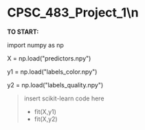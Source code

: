# CPSC_483_Project_1\n


**TO START:**

import numpy as np

X = np.load("predictors.npy")

y1 = np.load("labels_color.npy")

y2 = np.load("labels_quality.npy")

> insert scikit-learn code here
> - fit(X,y1)
> - fit(X,y2)
